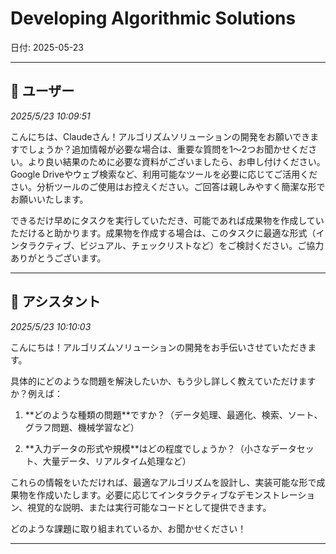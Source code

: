# Developing Algorithmic Solutions

日付: 2025-05-23

---

## 👤 ユーザー
*2025/5/23 10:09:51*

こんにちは、Claudeさん！アルゴリズムソリューションの開発をお願いできますでしょうか？追加情報が必要な場合は、重要な質問を1～2つお聞かせください。より良い結果のために必要な資料がございましたら、お申し付けください。Google Driveやウェブ検索など、利用可能なツールを必要に応じてご活用ください。分析ツールのご使用はお控えください。ご回答は親しみやすく簡潔な形でお願いいたします。

できるだけ早めにタスクを実行していただき、可能であれば成果物を作成していただけると助かります。成果物を作成する場合は、このタスクに最適な形式（インタラクティブ、ビジュアル、チェックリストなど）をご検討ください。ご協力ありがとうございます。

---

## 🤖 アシスタント
*2025/5/23 10:10:03*

こんにちは！アルゴリズムソリューションの開発をお手伝いさせていただきます。

具体的にどのような問題を解決したいか、もう少し詳しく教えていただけますか？例えば：

1. \*\*どのような種類の問題\*\*ですか？（データ処理、最適化、検索、ソート、グラフ問題、機械学習など）

2. \*\*入力データの形式や規模\*\*はどの程度でしょうか？（小さなデータセット、大量データ、リアルタイム処理など）

これらの情報をいただければ、最適なアルゴリズムを設計し、実装可能な形で成果物を作成いたします。必要に応じてインタラクティブなデモンストレーション、視覚的な説明、または実行可能なコードとして提供できます。

どのような課題に取り組まれているか、お聞かせください！

---
